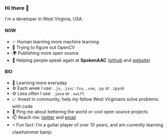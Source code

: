 ### Hi there 👋

I'm a developer in West Virginia, USA.

#### NOW
* ✨ Human learning more machine learning
* 🤌 Trying to figure out OpenCV
* 🌍 Publishing more open source
* 🏢 Helping people speak again at **SpokenAAC** ([github](https://github.com/spokenaac) and [website](https://www.spokenaac.com))

#### BIO
* 🌱 Learning more everyday
* ⚙️ Each week I use: `.js`, `.jsx/.tsx`, `.vue`, `.py` or `.ipynb`
* ⚙️ Less often I use: `.java` or `.swift`
* 📈 Invest in community, help my fellow West Virginians solve problems with code
* 💬 Ping me about bettering the world or cool open source projects
* 📫 Reach me: [twitter](https://twitter.com/MightBeAndrew_) and [email](mailto:aslyons001@gmail.com)
* ⚡️ Fun fact: I'm a guitar player of over 10 years, and am currently learning clawhammer banjo
